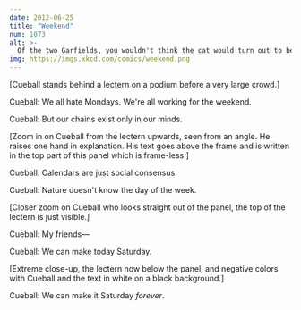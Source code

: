 ```yaml
---
date: 2012-06-25
title: "Weekend"
num: 1073
alt: >-
  Of the two Garfields, you wouldn't think the cat would turn out to be the more compelling presidential speechwriter, but there you go.
img: https://imgs.xkcd.com/comics/weekend.png
---
```

[Cueball stands behind a lectern on a podium before a very large crowd.]

Cueball: We all hate Mondays. We're all working for the weekend.

Cueball: But our chains exist only in our minds.

[Zoom in on Cueball from the lectern upwards, seen from an angle. He raises one hand in explanation. His text goes above the frame and is written in the top part of this panel which is frame-less.]

Cueball: Calendars are just social consensus.

Cueball: Nature doesn't know the day of the week.

[Closer zoom on Cueball who looks straight out of the panel, the top of the lectern is just visible.]

Cueball: My friends—

Cueball: We can make today Saturday.

[Extreme close-up, the lectern now below the panel, and negative colors with Cueball and the text in white on a black background.]

Cueball: We can make it Saturday *forever*.